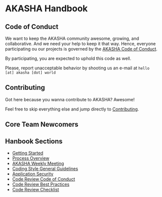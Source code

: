 # AKASHA Handbook

## Code of Conduct

We want to keep the AKASHA community awesome, growing, and collaborative. And we need your help to keep it that way. Hence, everyone participating ou our projects is governed by the [AKASHA Code of Conduct](https://github.com/AkashaProject/PM/blob/master/handbook/code-of-conduct.md).   

By participating, you are expected to uphold this code as well.

Please, report unacceptable behavior by shooting us an e-mail at `hello [at] akasha [dot] world` 

## Contributing   

Got here because you wanna contribute to AKASHA? Awesome!

Feel free to skip everything else and jump directly to [Contributing](https://github.com/AkashaProject/PM/blob/master/handbook/contributing.md).

## Core Team Newcomers

## Hanbook Sections

- [Getting Started](https://github.com/AkashaProject/PM/blob/master/handbook/getting-started.md)
- [Process Overview](https://github.com/AkashaProject/PM/blob/master/handbook/process-overview.md)
- [AKASHA Weekly Meeting](https://github.com/AkashaProject/PM/blob/master/handbook/akasha-weekly.md)
- [Coding Style General Guidelines](https://github.com/AkashaProject/PM/blob/master/handbook/code-style-general.md)
- [Application Security](https://github.com/AkashaProject/PM/blob/master/handbook/application-security.md)
- [Code Review Code of Conduct](https://github.com/AkashaProject/PM/blob/master/handbook/code-review-conduct.md )
- [Code Review Best Practices](https://github.com/AkashaProject/PM/blob/master/handbook/code-review-practices.md)
- [Code Review Checklist](https://github.com/AkashaProject/PM/blob/master/handbook/code-review-checklist.md)
